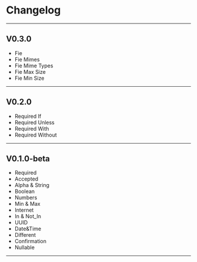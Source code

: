 # Changelog

***

## V0.3.0

- Fie
- Fie Mimes
- Fie Mime Types
- Fie Max Size
- Fie Min Size

***

## V0.2.0

- Required If
- Required Unless
- Required With
- Required Without

***

## V0.1.0-beta

- Required
- Accepted
- Alpha & String
- Boolean
- Numbers
- Min & Max
- Internet
- In & Not_In
- UUID
- Date&Time
- Different
- Confirmation
- Nullable

***